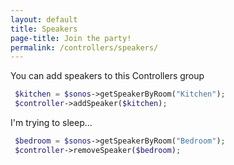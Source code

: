 ```yaml
---
layout: default
title: Speakers
page-title: Join the party!
permalink: /controllers/speakers/
---
```


You can add speakers to this Controllers group

~~~php
 $kitchen = $sonos->getSpeakerByRoom("Kitchen");
 $controller->addSpeaker($kitchen);
~~~


I'm trying to sleep...

~~~php
 $bedroom = $sonos->getSpeakerByRoom("Bedroom");
 $controller->removeSpeaker($bedroom);
~~~
